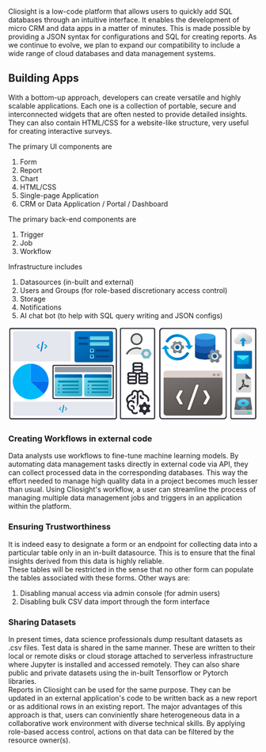Cliosight is a low-code platform that allows users to quickly add SQL databases through an intuitive interface. It enables the development of micro CRM and data apps in a matter of minutes. This is made possible by providing a JSON syntax for configurations and SQL for creating reports. As we continue to evolve, we plan to expand our compatibility to include a wide range of cloud databases and data management systems.   

## Building Apps    
With a bottom-up approach, developers can create versatile and highly scalable applications. Each one is a collection of portable, secure and interconnected widgets that are often nested to provide detailed insights. They can also contain HTML/CSS for a website-like structure, very useful for creating interactive surveys.       
     
The primary UI components are      
1. Form          
2. Report
3. Chart      
4. HTML/CSS      
5. Single-page Application          
6. CRM or Data Application / Portal / Dashboard         
    
The primary back-end components are    
1. Trigger   
2. Job
3. Workflow
       
Infrastructure includes          
1. Datasources (in-built and external)      
2. Users and Groups (for role-based discretionary access control)      
3. Storage   
4. Notifications
5. AI chat bot (to help with SQL query writing and JSON configs)   

<img src="images/cliosight_app.png" />
      
### Creating Workflows in external code      
Data analysts use workflows to fine-tune machine learning models. By automating data management tasks directly in external code via API, they can collect processed data in the corresponding databases. This way the effort needed to manage high quality data in a project becomes much lesser than usual. Using Cliosight's workflow, a user can streamline the process of managing multiple data management jobs and triggers in an application within the platform.        
         
### Ensuring Trustworthiness
It is indeed easy to designate a form or an endpoint for collecting data into a particular table only in an in-built datasource. This is to ensure that the final insights derived from this data is highly reliable.   
These tables will be restricted in the sense that no other form can populate the tables associated with these forms. Other ways are:     
1. Disabling manual access via admin console (for admin users)        
2. Disabling bulk CSV data import through the form interface     
         
### Sharing Datasets    
In present times, data science professionals dump resultant datasets as .csv files. Test data is shared in the same manner. These are written to their local or remote disks or cloud storage attached to serverless infrastructure where Jupyter is installed and accessed remotely. They can also share public and private datasets using the in-built Tensorflow or Pytorch libraries.     
Reports in Cliosight can be used for the same purpose. They can be updated in an external application's code to be written back as a new report or as additional rows in an existing report. The major advantages of this approach is that, users can conviniently share heterogeneous data in a collaborative work environment with diverse technical skills. By applying role-based access control, actions on that data can be filtered by the resource owner(s).      
    
